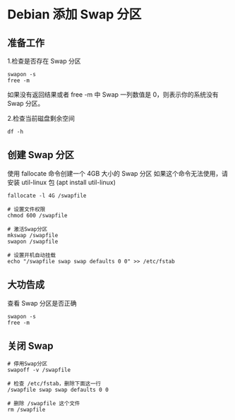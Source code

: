 # Debian 添加 Swap 分区

## 准备工作

1.检查是否存在 Swap 分区

```
swapon -s
free -m
```

如果没有返回结果或者 free -m 中 Swap 一列数值是 0，则表示你的系统没有 Swap 分区。

2.检查当前磁盘剩余空间

```
df -h
```

## 创建 Swap 分区

使用 fallocate 命令创建一个 4GB 大小的 Swap 分区
如果这个命令无法使用，请安装 util-linux 包 (apt install util-linux)

```
fallocate -l 4G /swapfile

# 设置文件权限
chmod 600 /swapfile

# 激活Swap分区
mkswap /swapfile
swapon /swapfile

# 设置开机自动挂载
echo "/swapfile swap swap defaults 0 0" >> /etc/fstab
```

## 大功告成

查看 Swap 分区是否正确

```
swapon -s
free -m
```

## 关闭 Swap

```
# 停用Swap分区
swapoff -v /swapfile

# 检查 /etc/fstab，删除下面这一行
/swapfile swap swap defaults 0 0

# 删除 /swapfile 这个文件
rm /swapfile
```
